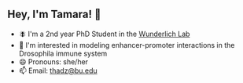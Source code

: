 ## Hey, I'm Tamara! 👋

- 🪰 I'm a 2nd year PhD Student in the [Wunderlich Lab](https://wunderlichlab.mystrikingly.com)
- 🧬 I'm interested in modeling enhancer-promoter interactions in the Drosophila immune system 
- 😄 Pronouns: she/her
- 📫 Email: thadz@bu.edu

